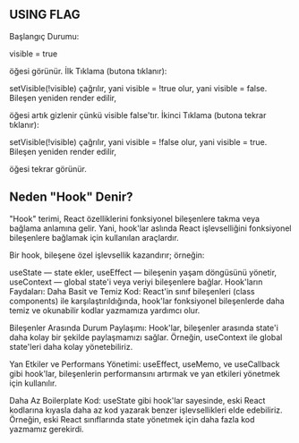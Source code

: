 ## USING FLAG

Başlangıç Durumu:

visible = true
<div> öğesi görünür.
İlk Tıklama (butona tıklanır):

setVisible(!visible) çağrılır, yani visible = !true olur, yani visible = false.
Bileşen yeniden render edilir, <div> öğesi artık gizlenir çünkü visible false'tır.
İkinci Tıklama (butona tekrar tıklanır):

setVisible(!visible) çağrılır, yani visible = !false olur, yani visible = true.
Bileşen yeniden render edilir, <div> öğesi tekrar görünür.

## Neden "Hook" Denir?
"Hook" terimi, React özelliklerini fonksiyonel bileşenlere takma veya bağlama anlamına gelir. Yani, hook'lar aslında React işlevselliğini fonksiyonel bileşenlere bağlamak için kullanılan araçlardır.

Bir hook, bileşene özel işlevsellik kazandırır; örneğin:

useState — state ekler,
useEffect — bileşenin yaşam döngüsünü yönetir,
useContext — global state'i veya veriyi bileşenlere bağlar.
Hook'ların Faydaları:
Daha Basit ve Temiz Kod: React'in sınıf bileşenleri (class components) ile karşılaştırıldığında, hook'lar fonksiyonel bileşenlerde daha temiz ve okunabilir kodlar yazmamıza yardımcı olur.

Bileşenler Arasında Durum Paylaşımı: Hook'lar, bileşenler arasında state'i daha kolay bir şekilde paylaşmamızı sağlar. Örneğin, useContext ile global state'leri daha kolay yönetebiliriz.

Yan Etkiler ve Performans Yönetimi: useEffect, useMemo, ve useCallback gibi hook'lar, bileşenlerin performansını artırmak ve yan etkileri yönetmek için kullanılır.

Daha Az Boilerplate Kod: useState gibi hook'lar sayesinde, eski React kodlarına kıyasla daha az kod yazarak benzer işlevsellikleri elde edebiliriz. Örneğin, eski React sınıflarında state yönetmek için daha fazla kod yazmamız gerekirdi.